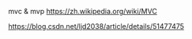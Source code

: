 
mvc & mvp
https://zh.wikipedia.org/wiki/MVC


https://blog.csdn.net/ljd2038/article/details/51477475
